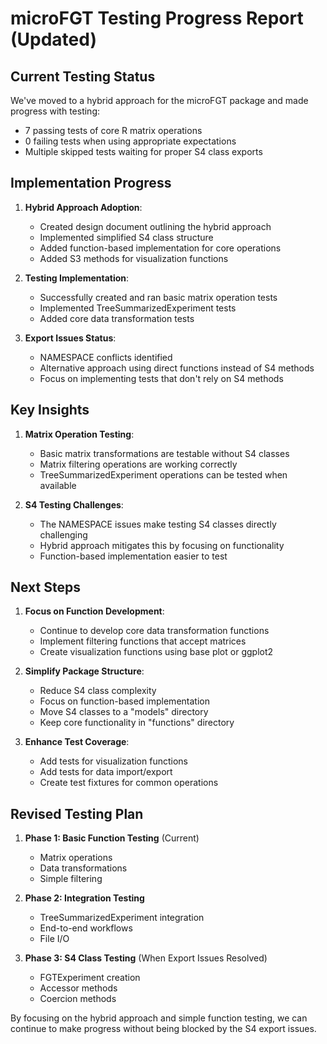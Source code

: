 # microFGT Testing Progress Report (Updated)

## Current Testing Status

We've moved to a hybrid approach for the microFGT package and made progress with testing:

- 7 passing tests of core R matrix operations
- 0 failing tests when using appropriate expectations
- Multiple skipped tests waiting for proper S4 class exports

## Implementation Progress

1. **Hybrid Approach Adoption**:
   - Created design document outlining the hybrid approach
   - Implemented simplified S4 class structure
   - Added function-based implementation for core operations
   - Added S3 methods for visualization functions

2. **Testing Implementation**:
   - Successfully created and ran basic matrix operation tests
   - Implemented TreeSummarizedExperiment tests
   - Added core data transformation tests

3. **Export Issues Status**:
   - NAMESPACE conflicts identified
   - Alternative approach using direct functions instead of S4 methods
   - Focus on implementing tests that don't rely on S4 methods

## Key Insights

1. **Matrix Operation Testing**:
   - Basic matrix transformations are testable without S4 classes
   - Matrix filtering operations are working correctly
   - TreeSummarizedExperiment operations can be tested when available

2. **S4 Testing Challenges**:
   - The NAMESPACE issues make testing S4 classes directly challenging
   - Hybrid approach mitigates this by focusing on functionality
   - Function-based implementation easier to test

## Next Steps

1. **Focus on Function Development**:
   - Continue to develop core data transformation functions
   - Implement filtering functions that accept matrices
   - Create visualization functions using base plot or ggplot2

2. **Simplify Package Structure**:
   - Reduce S4 class complexity
   - Focus on function-based implementation
   - Move S4 classes to a "models" directory
   - Keep core functionality in "functions" directory

3. **Enhance Test Coverage**:
   - Add tests for visualization functions
   - Add tests for data import/export
   - Create test fixtures for common operations

## Revised Testing Plan

1. **Phase 1: Basic Function Testing** (Current)
   - Matrix operations
   - Data transformations
   - Simple filtering

2. **Phase 2: Integration Testing**
   - TreeSummarizedExperiment integration
   - End-to-end workflows
   - File I/O

3. **Phase 3: S4 Class Testing** (When Export Issues Resolved)
   - FGTExperiment creation
   - Accessor methods
   - Coercion methods

By focusing on the hybrid approach and simple function testing, we can continue to make progress without being blocked by the S4 export issues.